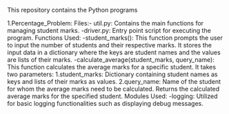 This repository contains the Python programs

1.Percentage_Problem: 
Files:- util.py: Contains the main functions for managing student marks. 
       -driver.py: Entry point script for executing the program.
Functions Used: 
  -student_marks(): This function prompts the user to input the number of students and their respective marks. It stores the input data in a dictionary where the keys are student names and the values are lists of their marks. 
  -calculate_average(student_marks, query_name): This function calculates the average marks for a specific student.
 It takes two parameters: 
    1.student_marks: Dictionary containing student names as keys and lists of their marks as values. 
    2.query_name: Name of the student for whom the average marks need to be calculated. Returns the calculated average marks for the specified student. 
Modules Used: 
  -logging: Utilized for basic logging functionalities such as displaying debug messages.

